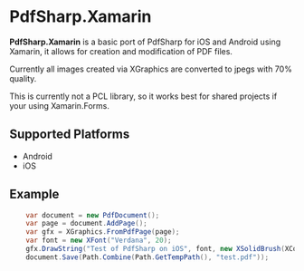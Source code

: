 # PdfSharp.Xamarin
**PdfSharp.Xamarin** is a basic port of PdfSharp for iOS and Android using Xamarin, it allows for creation and modification of PDF files.

Currently all images created via XGraphics are converted to jpegs with 70% quality.

This is currently not a PCL library, so it works best for shared projects if your using Xamarin.Forms.

## Supported Platforms

- Android
- iOS

## Example

```cs
	var document = new PdfDocument();
	var page = document.AddPage();
	var gfx = XGraphics.FromPdfPage(page); 
	var font = new XFont("Verdana", 20);
	gfx.DrawString("Test of PdfSharp on iOS", font, new XSolidBrush(XColor.FromArgb(0, 0, 0)), 10, 130);
	document.Save(Path.Combine(Path.GetTempPath(), "test.pdf"));
```
